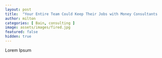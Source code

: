 ```yaml
---
layout: post
title:  "Your Entire Team Could Keep Their Jobs with Money Consultants Got to Fire You"
author: milton
categories: [ Bain, consulting ]
image: assets/images/fired.jpg
featured: false
hidden: true
---
```


Lorem Ipsum
